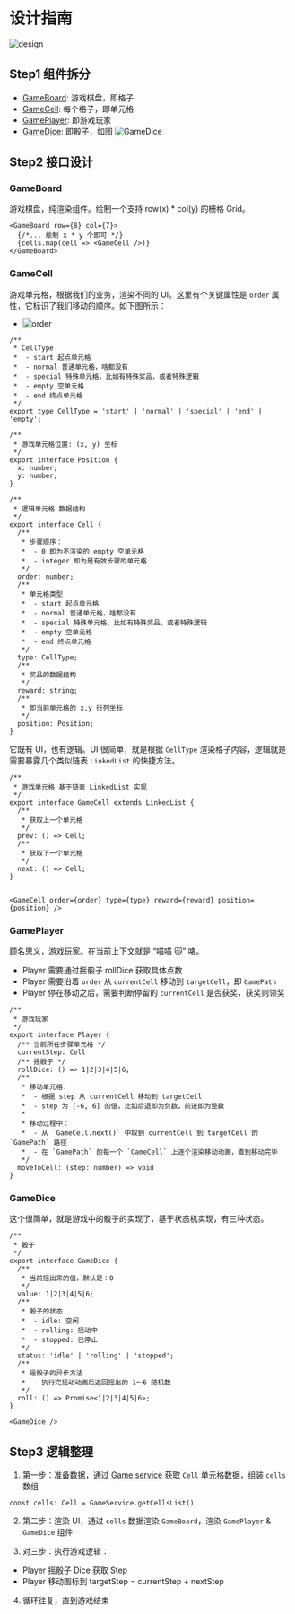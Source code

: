 # 设计指南

![design](./design.png)

## Step1 组件拆分

- [GameBoard](#gameboard): 游戏棋盘，即格子
- [GameCell](#gamecell): 每个格子，即单元格
- [GamePlayer](#gameplayer): 即游戏玩家
- [GameDice](#gamedice): 即骰子，如图 ![GameDice](./dice.png)

## Step2 接口设计

### GameBoard

游戏棋盘，纯渲染组件。绘制一个支持 row(x) * col(y) 的栅格 Grid。

```tsx
<GameBoard row={8} col={7}>
  {/*... 绘制 x * y 个即可 */}
  {cells.map(cell => <GameCell />)}
</GameBoard>
```

### GameCell

游戏单元格，根据我们的业务，渲染不同的 UI。这里有个关键属性是 `order` 属性，它标识了我们移动的顺序。如下图所示：

- ![order](./order.png)

```tsx
/**
 * CellType
 *  - start 起点单元格
 *  - normal 普通单元格，啥都没有
 *  - special 特殊单元格，比如有特殊奖品，或者特殊逻辑
 *  - empty 空单元格
 *  - end 终点单元格
 */
export type CellType = 'start' | 'normal' | 'special' | 'end' | 'empty';

/**
 * 游戏单元格位置: (x, y) 坐标
 */
export interface Position {
  x: number;
  y: number;
}

/**
 * 逻辑单元格 数据结构
 */
export interface Cell {
  /**
   * 步骤顺序：
   *  - 0 即为不渲染的 empty 空单元格
   *  - integer 即为是有效步骤的单元格
   */
  order: number;
  /**
   * 单元格类型
   *  - start 起点单元格
   *  - normal 普通单元格，啥都没有
   *  - special 特殊单元格，比如有特殊奖品，或者特殊逻辑
   *  - empty 空单元格
   *  - end 终点单元格
   */
  type: CellType;
  /**
   * 奖品的数据结构
   */
  reward: string;
  /**
   * 即当前单元格的 x,y 行列坐标
   */
  position: Position;
}
```

它既有 UI，也有逻辑。UI 很简单，就是根据 `CellType` 渲染格子内容，逻辑就是需要暴露几个类似链表 `LinkedList` 的快捷方法。

```tsx
/**
 * 游戏单元格 基于链表 LinkedList 实现
 */
export interface GameCell extends LinkedList {
  /**
   * 获取上一个单元格
   */
  prev: () => Cell;
  /**
   * 获取下一个单元格
   */
  next: () => Cell;
}


<GameCell order={order} type={type} reward={reward} position={position} />
```

### GamePlayer

顾名思义，游戏玩家。在当前上下文就是 “喵喵 🐱” 咯。

- Player 需要通过摇骰子 rollDice 获取具体点数
- Player 需要沿着 `order` 从 `currentCell` 移动到 `targetCell`，即 `GamePath`
- Player 停在移动之后，需要判断停留的 `currentCell` 是否获奖，获奖则领奖

```tsx
/**
 * 游戏玩家
 */
export interface Player {
  /** 当前所在步骤单元格 */
  currentStep: Cell
  /** 摇骰子 */
  rollDice: () => 1|2|3|4|5|6;
  /**
   * 移动单元格:
   *  - 根据 step 从 currentCell 移动到 targetCell
   *  - step 为 [-6, 6] 的值，比如后退即为负数，前进即为整数
   *
   * 移动过程中：
   *  - 从 `GameCell.next()` 中取到 currentCell 到 targetCell 的 `GamePath` 路径
   *  - 在 `GamePath` 的每一个 `GameCell` 上逐个渲染移动动画，直到移动完毕
   */
  moveToCell: (step: number) => void
}
```

### GameDice

这个很简单，就是游戏中的骰子的实现了，基于状态机实现，有三种状态。

```tsx
/**
 * 骰子
 */
export interface GameDice {
  /**
   * 当前摇出来的值，默认是：0
   */
  value: 1|2|3|4|5|6;
  /**
   * 骰子的状态
   *  - idle: 空闲
   *  - rolling: 摇动中
   *  - stopped: 已停止
   */
  status: 'idle' | 'rolling' | 'stopped';
  /**
   * 摇骰子的异步方法
   *  - 执行完摇动动画后返回摇出的 1～6 随机数
   */
  roll: () => Promise<1|2|3|4|5|6>;
}

<GameDice />
```


## Step3 逻辑整理

1. 第一步：准备数据，通过 [Game.service](../services/Game.service.ts) 获取 `Cell` 单元格数据，组装 `cells` 数组

```tsx
const cells: Cell = GameService.getCellsList()
```

2. 第二步：渲染 UI，通过 `cells` 数据渲染 `GameBoard`，渲染 `GamePlayer` & `GameDice` 组件

3. 对三步：执行游戏逻辑：
  - Player 摇骰子 Dice 获取 Step
  - Player 移动图标到 targetStep = currentStep + nextStep

4. 循环往复，直到游戏结束